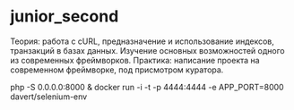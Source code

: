 # junior_second
Теория: работа с cURL, предназначение и использование индексов, транзакций в базах данных. Изучение основных возможностей одного из современных фреймворков. Практика: написание проекта на современном фреймворке, под присмотром куратора.



 php -S 0.0.0.0:8000 &  docker run -i -t -p 4444:4444 -e APP_PORT=8000 davert/selenium-env 